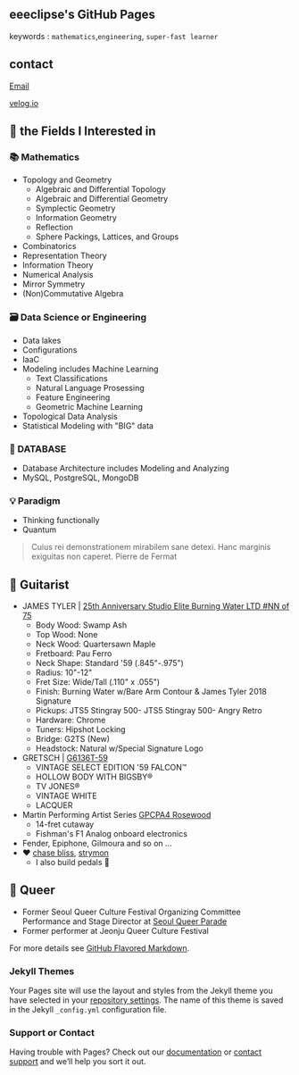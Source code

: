 ## eeeclipse's GitHub Pages

keywords : ```mathematics```,```engineering```, ```super-fast learner```


## contact 

[Email](eeeclipse.genesis@gmail.com)

[velog.io](https://velog.io/@eeeclipse/about)

## 📌 the Fields I Interested in 
### 📚 Mathematics
- Topology and Geometry
  - Algebraic and Differential Topology
  - Algebraic and Differential Geometry
  - Symplectic Geometry
  - Information Geometry 
  - Reflection
  - Sphere Packings, Lattices, and Groups
- Combinatorics
- Representation Theory
- Information Theory
- Numerical Analysis
- Mirror Symmetry
- (Non)Commutative Algebra

### 🗃️ Data Science or Engineering
- Data lakes
- Configurations
- IaaC
- Modeling includes Machine Learning 
  - Text Classifications
  - Natural Language Prosessing
  - Feature Engineering
  - Geometric Machine Learning 
- Topological Data Analysis 
- Statistical Modeling with "BIG" data 
### 💾 DATABASE
- Database Architecture includes Modeling and Analyzing
- MySQL, PostgreSQL, MongoDB
### 💡 Paradigm
- Thinking functionally
- Quantum
    
> Cuius rei demonstrationem mirabilem sane detexi. Hanc marginis exiguitas non caperet.
Pierre de Fermat


## 🎸 Guitarist 
- JAMES TYLER | [25th Anniversary Studio Elite Burning Water LTD #NN of 75](https://www.tylerguitars.com/burning-water)
  - Body Wood: Swamp Ash
  - Top Wood: None
  - Neck Wood: Quartersawn Maple
  - Fretboard: Pau Ferro  
  - Neck Shape: Standard '59 (.845"-.975")
  - Radius: 10"-12"
  - Fret Size: Wide/Tall (.110" x .055")
  - Finish: Burning Water w/Bare Arm Contour & James Tyler 2018 Signature 
  - Pickups: JTS5 Stingray 500- JTS5 Stingray 500- Angry Retro
  - Hardware: Chrome
  - Tuners: Hipshot Locking
  - Bridge: G2TS (New)
  - Headstock: Natural w/Special Signature Logo 
- GRETSCH | [G6136T-59](https://www.gretschguitars.com/gear/family/falcon/g6136t-59-vintage-select-edition-59-falcon-hollow-body-with-bigsby/2401513805) 
  - VINTAGE SELECT EDITION '59 FALCON™ 
  - HOLLOW BODY WITH BIGSBY®
  - TV JONES® 
  - VINTAGE WHITE
  - LACQUER
- Martin Performing Artist Series [GPCPA4 Rosewood](https://www.martinguitar.com/guitars/discontinued-guitars/gpcpa4-rosewood/)
  - 14-fret cutaway
  - Fishman's F1 Analog onboard electronics
- Fender, Epiphone, Gilmoura and so on ... 
- ❤️ [chase bliss](www.chaseblissaudio.com), [strymon](www.strymon.net)
	- I also build pedals 🔧


## 🌈 Queer 
* Former Seoul Queer Culture Festival Organizing Committee Performance and Stage Director at [Seoul Queer Parade](www.sqcf.org)
* Former performer at Jeonju Queer Culture Festival



For more details see [GitHub Flavored Markdown](https://guides.github.com/features/mastering-markdown/).

### Jekyll Themes

Your Pages site will use the layout and styles from the Jekyll theme you have selected in your [repository settings](https://github.com/eeeclipse/eeeclipse.github.io/settings). The name of this theme is saved in the Jekyll `_config.yml` configuration file.

### Support or Contact

Having trouble with Pages? Check out our [documentation](https://help.github.com/categories/github-pages-basics/) or [contact support](https://github.com/contact) and we’ll help you sort it out.
